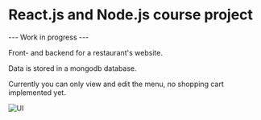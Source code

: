 # React.js and Node.js course project #

--- Work in progress ---

Front- and backend for a restaurant's website.

Data is stored in a mongodb database.

Currently you can only view and edit the menu, no shopping cart implemented yet.

![UI](https://gitlab.labranet.jamk.fi/AB5123/ravintola/-/blob/master/restaurantUI.png)
